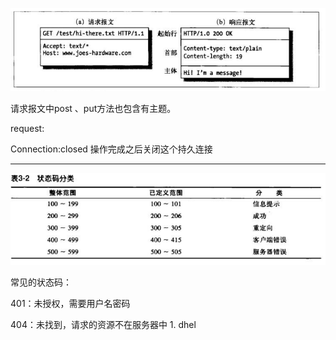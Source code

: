 ![](/assets/报文.PNG)

请求报文中post 、put方法也包含有主题。

request:

Connection:closed     操作完成之后关闭这个持久连接

---

![](/assets/响应状态码.PNG)

常见的状态码：

401：未授权，需要用户名密码

404：未找到，请求的资源不在服务器中
    1. dhel


